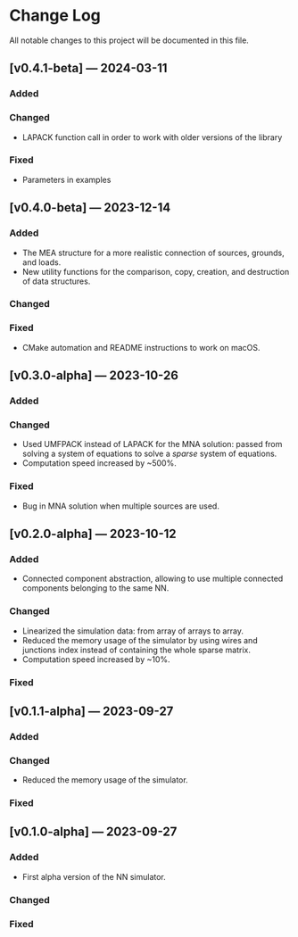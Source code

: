 # Change Log

All notable changes to this project will be documented in this file.

## [v0.4.1-beta] — 2024-03-11

### Added
### Changed
- LAPACK function call in order to work with older versions of the library
### Fixed
- Parameters in examples



## [v0.4.0-beta] — 2023-12-14

### Added
- The MEA structure for a more realistic connection of sources, grounds, and loads.
- New utility functions for the comparison, copy, creation, and destruction of data structures.
### Changed
### Fixed
- CMake automation and README instructions to work on macOS.



## [v0.3.0-alpha] — 2023-10-26

### Added
### Changed
- Used UMFPACK instead of LAPACK for the MNA solution: passed from solving a system of equations to solve a _sparse_ system of equations.
- Computation speed increased by ~500%.
### Fixed
- Bug in MNA solution when multiple sources are used.



## [v0.2.0-alpha] — 2023-10-12

### Added
- Connected component abstraction, allowing to use multiple connected components belonging to the same NN.
### Changed
- Linearized the simulation data: from array of arrays to array.
- Reduced the memory usage of the simulator by using wires and junctions index instead of containing the whole sparse matrix.
- Computation speed increased by ~10%.
### Fixed



## [v0.1.1-alpha] — 2023-09-27

### Added
### Changed
- Reduced the memory usage of the simulator.
### Fixed



## [v0.1.0-alpha] — 2023-09-27

### Added
- First alpha version of the NN simulator.
### Changed
### Fixed
